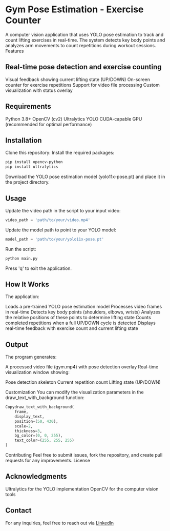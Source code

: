 # Gym Pose Estimation - Exercise Counter
A computer vision application that uses YOLO pose estimation to track and count lifting exercises in real-time. The system detects key body points and analyzes arm movements to count repetitions during workout sessions.
Features

## Real-time pose detection and exercise counting
Visual feedback showing current lifting state (UP/DOWN)
On-screen counter for exercise repetitions
Support for video file processing
Custom visualization with status overlay

## Requirements

Python 3.8+
OpenCV (cv2)
Ultralytics YOLO
CUDA-capable GPU (recommended for optimal performance)

## Installation

Clone this repository:
Install the required packages:
```bash 
pip install opencv-python
pip install ultralytics
```
Download the YOLO pose estimation model (yolo11x-pose.pt) and place it in the project directory.


## Usage

Update the video path in the script to your input video:
```python
video_path = 'path/to/your/video.mp4'
```
Update the model path to point to your YOLO model:
```python
model_path = 'path/to/your/yolo11x-pose.pt'
```
Run the script:

```bash
python main.py
```
Press 'q' to exit the application.

## How It Works
The application:

Loads a pre-trained YOLO pose estimation model
Processes video frames in real-time
Detects key body points (shoulders, elbows, wrists)
Analyzes the relative positions of these points to determine lifting state
Counts completed repetitions when a full UP/DOWN cycle is detected
Displays real-time feedback with exercise count and current lifting state

## Output
The program generates:

A processed video file (gym.mp4) with pose detection overlay
Real-time visualization window showing:

Pose detection skeleton
Current repetition count
Lifting state (UP/DOWN)



Customization
You can modify the visualization parameters in the draw_text_with_background function:
```python
Copydraw_text_with_background(
    frame,
    display_text,
    position=(50, 430),
    scale=2,
    thickness=3,
    bg_color=(0, 0, 255),
    text_color=(255, 255, 255)
)
```
Contributing
Feel free to submit issues, fork the repository, and create pull requests for any improvements.
License


## Acknowledgments

Ultralytics for the YOLO implementation
OpenCV for the computer vision tools

## Contact
For any inquiries, feel free to reach out via [LinkedIn](https://www.linkedin.com/in/mohamed-wasef-789743233/)   
